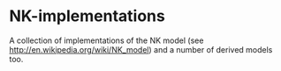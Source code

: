 NK-implementations
==================

A collection of implementations of the NK model (see http://en.wikipedia.org/wiki/NK_model) and a number of derived models too.
